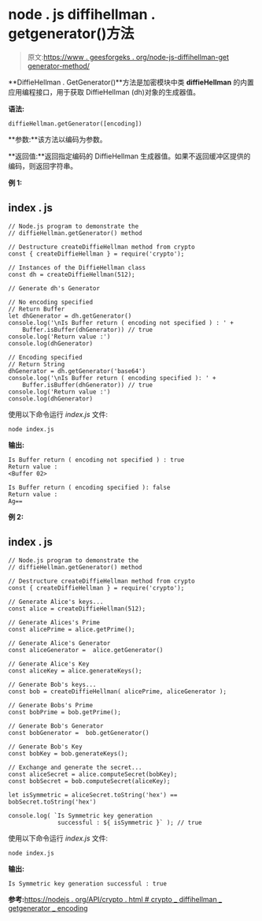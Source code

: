 # node . js diffihellman . getgenerator()方法

> 原文:[https://www . geesforgeks . org/node-js-diffihellman-get generator-method/](https://www.geeksforgeeks.org/node-js-diffiehellman-getgenerator-method/)

**DiffieHellman . GetGenerator()**方法是加密模块中类 **diffieHellman** 的内置应用编程接口，用于获取 DiffieHellman (dh)对象的生成器值。

**语法:**

```
diffieHellman.getGenerator([encoding])
```

**参数:**该方法以编码为参数。

**返回值:**返回指定编码的 DiffieHellman 生成器值。如果不返回缓冲区提供的编码，则返回字符串。

**例 1:**

## index . js

```
// Node.js program to demonstrate the
// diffieHellman.getGenerator() method

// Destructure createDiffieHellman method from crypto
const { createDiffieHellman } = require('crypto');

// Instances of the DiffieHellman class
const dh = createDiffieHellman(512);

// Generate dh's Generator

// No encoding specified
// Return Buffer
let dhGenerator = dh.getGenerator()
console.log('\nIs Buffer return ( encoding not specified ) : ' +
    Buffer.isBuffer(dhGenerator)) // true
console.log('Return value :')
console.log(dhGenerator)

// Encoding specified 
// Return String
dhGenerator = dh.getGenerator('base64')
console.log('\nIs Buffer return ( encoding specified ): ' +
    Buffer.isBuffer(dhGenerator)) // true
console.log('Return value :')
console.log(dhGenerator)
```

使用以下命令运行 *index.js* 文件:

```
node index.js
```

**输出:**

```
Is Buffer return ( encoding not specified ) : true
Return value :
<Buffer 02>

Is Buffer return ( encoding specified ): false
Return value :
Ag==
```

**例 2:**

## index . js

```
// Node.js program to demonstrate the
// diffieHellman.getGenerator() method

// Destructure createDiffieHellman method from crypto
const { createDiffieHellman } = require('crypto');

// Generate Alice's keys...
const alice = createDiffieHellman(512);

// Generate Alices's Prime
const alicePrime = alice.getPrime();

// Generate Alice's Generator
const aliceGenerator =  alice.getGenerator()

// Generate Alice's Key
const aliceKey = alice.generateKeys();

// Generate Bob's keys...
const bob = createDiffieHellman( alicePrime, aliceGenerator );

// Generate Bobs's Prime
const bobPrime = bob.getPrime();

// Generate Bob's Generator
const bobGenerator =  bob.getGenerator()

// Generate Bob's Key
const bobKey = bob.generateKeys();

// Exchange and generate the secret...
const aliceSecret = alice.computeSecret(bobKey);
const bobSecret = bob.computeSecret(aliceKey);

let isSymmetric = aliceSecret.toString('hex') == bobSecret.toString('hex')

console.log( `Is Symmetric key generation 
              successful : ${ isSymmetric }` ); // true
```

使用以下命令运行 *index.js* 文件:

```
node index.js
```

**输出:**

```
Is Symmetric key generation successful : true
```

**参考:**[https://nodejs . org/API/crypto . html # crypto _ diffihellman _ getgenerator _ encoding](https://nodejs.org/api/crypto.html#crypto_diffiehellman_getgenerator_encoding)
